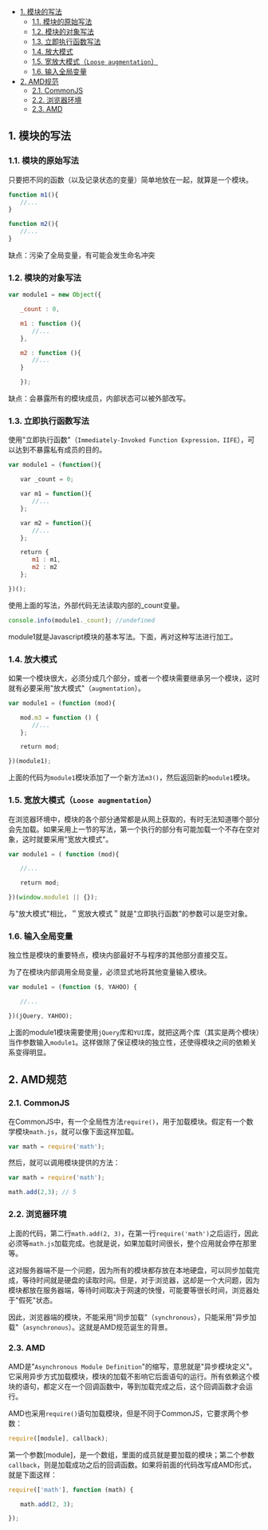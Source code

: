 - [1. 模块的写法](#1-模块的写法)
  - [1.1. 模块的原始写法](#11-模块的原始写法)
  - [1.2. 模块的对象写法](#12-模块的对象写法)
  - [1.3. 立即执行函数写法](#13-立即执行函数写法)
  - [1.4. 放大模式](#14-放大模式)
  - [1.5. 宽放大模式（`Loose augmentation`）](#15-宽放大模式loose-augmentation)
  - [1.6. 输入全局变量](#16-输入全局变量)
- [2. AMD规范](#2-amd规范)
  - [2.1. CommonJS](#21-commonjs)
  - [2.2. 浏览器环境](#22-浏览器环境)
  - [2.3. AMD](#23-amd)

## 1. 模块的写法

### 1.1. 模块的原始写法

只要把不同的函数（以及记录状态的变量）简单地放在一起，就算是一个模块。
```js
function m1(){
　　//...
}

function m2(){
　　//...
}
```

缺点：污染了全局变量，有可能会发生命名冲突

### 1.2. 模块的对象写法


```js
var module1 = new Object({

　　_count : 0,

　　m1 : function (){
　　　　//...
　　},

　　m2 : function (){
　　　　//...
　　}

　　});
```

缺点：会暴露所有的模块成员，内部状态可以被外部改写。


### 1.3. 立即执行函数写法

使用"立即执行函数"（`Immediately-Invoked Function Expression，IIFE`），可以达到不暴露私有成员的目的。
```js
var module1 = (function(){

　　var _count = 0;

　　var m1 = function(){
　　　　//...
　　};

　　var m2 = function(){
　　　　//...
　　};

　　return {
　　　　m1 : m1,
　　　　m2 : m2
　　};

})();
```
使用上面的写法，外部代码无法读取内部的_count变量。
```js
console.info(module1._count); //undefined
```
module1就是Javascript模块的基本写法。下面，再对这种写法进行加工。


### 1.4. 放大模式

如果一个模块很大，必须分成几个部分，或者一个模块需要继承另一个模块，这时就有必要采用"放大模式"（`augmentation`）。
```js
var module1 = (function (mod){

　　mod.m3 = function () {
　　　　//...
　　};

　　return mod;

})(module1);
```
上面的代码为`module1`模块添加了一个新方法`m3()`，然后返回新的`module1`模块。

### 1.5. 宽放大模式（`Loose augmentation`）

在浏览器环境中，模块的各个部分通常都是从网上获取的，有时无法知道哪个部分会先加载。如果采用上一节的写法，第一个执行的部分有可能加载一个不存在空对象，这时就要采用"宽放大模式"。
```js
var module1 = ( function (mod){

　　//...

　　return mod;

})(window.module1 || {});
```
与"放大模式"相比，＂宽放大模式＂就是"立即执行函数"的参数可以是空对象。

### 1.6. 输入全局变量

独立性是模块的重要特点，模块内部最好不与程序的其他部分直接交互。

为了在模块内部调用全局变量，必须显式地将其他变量输入模块。
```js
var module1 = (function ($, YAHOO) {

　　//...

})(jQuery, YAHOO);
```
上面的module1模块需要使用`jQuery`库和`YUI`库，就把这两个库（其实是两个模块）当作参数输入`module1`。这样做除了保证模块的独立性，还使得模块之间的依赖关系变得明显。


## 2. AMD规范

### 2.1. CommonJS


在CommonJS中，有一个全局性方法`require()`，用于加载模块。假定有一个数学模块`math.js`，就可以像下面这样加载。
```js
var math = require('math');
```

然后，就可以调用模块提供的方法：
```js
var math = require('math');

math.add(2,3); // 5
```


### 2.2. 浏览器环境

上面的代码，第二行`math.add(2, 3)`，在第一行`require('math')`之后运行，因此必须等`math.js`加载完成。也就是说，如果加载时间很长，整个应用就会停在那里等。

这对服务器端不是一个问题，因为所有的模块都存放在本地硬盘，可以同步加载完成，等待时间就是硬盘的读取时间。但是，对于浏览器，这却是一个大问题，因为模块都放在服务器端，等待时间取决于网速的快慢，可能要等很长时间，浏览器处于"假死"状态。

因此，浏览器端的模块，不能采用"同步加载"（`synchronous`），只能采用"异步加载"（`asynchronous`）。这就是AMD规范诞生的背景。


### 2.3. AMD

AMD是"`Asynchronous Module Definition`"的缩写，意思就是"异步模块定义"。它采用异步方式加载模块，模块的加载不影响它后面语句的运行。所有依赖这个模块的语句，都定义在一个回调函数中，等到加载完成之后，这个回调函数才会运行。

AMD也采用`require()`语句加载模块，但是不同于CommonJS，它要求两个参数：
```js
require([module], callback);
```
第一个参数[module]，是一个数组，里面的成员就是要加载的模块；第二个参数`callback`，则是加载成功之后的回调函数。如果将前面的代码改写成AMD形式，就是下面这样：
```js
require(['math'], function (math) {

　　math.add(2, 3);

});
```


